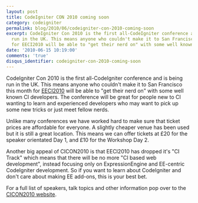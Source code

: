```yaml
---
layout: post
title: CodeIgniter CON 2010 coming soon
category: codeigniter
permalink: blog/2010/06/codeigniter-con-2010-coming-soon
excerpt: CodeIgniter Con 2010 is the first all-CodeIgniter conference and is being
  run in the UK. This means anyone who couldn't make it to San Francisco this month
  for EECI2010 will be able to "get their nerd on" with some well known CI developers.
date: '2010-06-15 10:19:00'
comments: 'true'
disqus_identifier: codeigniter-con-2010-coming-soon
---
```


CodeIgniter Con 2010 is the first all-CodeIgniter conference and is being run in the UK. This means anyone who couldn't make it to San Francisco this month for [EECI2010](http://eeci2010.com/) will be able to "get their nerd on" with some well known CI developers. The conference will be great for people new to CI wanting to learn and experienced developers who may want to pick up some new tricks or just meet fellow nerds.

Unlike many conferences we have worked hard to make sure that ticket prices are affordable for everyone. A slightly cheaper venue has been used but it is still a great location. This means we can offer tickets at £20 for the speaker orientated Day 1, and £10 for the Workshop Day 2.

Another big appeal of CICON2010 is that EECI2010 has dropped it's "CI Track" which means that there will be no more "CI based web development", instead focusing only on ExpressionEngine and EE-centric CodeIgniter development. So if you want to learn about CodeIgniter and don't care about making EE add-ons, this is your best bet.

For a full list of speakers, talk topics and other information pop over to the [CICON2010 website](http://www.cicon2010.com/ "CodeIgniter Conference UK").


